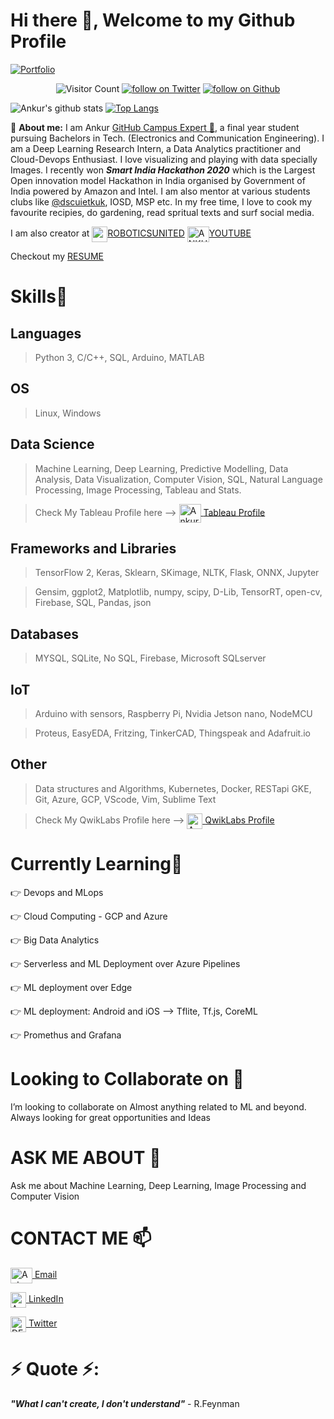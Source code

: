 # Hi there 👋, Welcome to my Github Profile
 <p align="center">
 
   [![Portfolio](https://img.shields.io/badge/Portfolio-My%20Website-lightgreen)](https://ankuraxz.me/)
</p>
<p align="center">

 <img src="https://komarev.com/ghpvc/?username=ankuraxz" alt="Visitor Count" />
  <a href="https://twitter.com/intent/follow?screen_name=DEV__ankur">
        <img src="https://img.shields.io/twitter/follow/DEV__ankur?style=social&logo=twitter"
            alt="follow on Twitter"></a>
 <a href="https://github.com/Ankuraxz?tab=followers">
        <img src="https://img.shields.io/github/followers/Ankuraxz?label=Follow&style=social"
            alt="follow on Github"></a>
             
</p>

![Ankur's github stats](https://github-readme-stats.vercel.app/api?username=Ankuraxz&show_icons=true&theme=gotham&hide=issues,stars&count_private=true)
[![Top Langs](https://github-readme-stats.vercel.app/api/top-langs/?username=Ankuraxz&layout=compact)](https://github.com/ankuraxz/github-readme-stats)

🔭 __About me:__  I am Ankur [GitHub Campus Expert 🚩](https://githubcampus.expert/ankuraxz), a final year student pursuing Bachelors in Tech. (Electronics and Communication Engineering). I am a Deep Learning Research Intern, a Data Analytics practitioner and Cloud-Devops Enthusiast. I love visualizing and playing with data specially Images. I recently won __*Smart India Hackathon 2020*__ which is the Largest Open innovation model Hackathon in India organised by Government of India powered by Amazon and Intel. I am also mentor at various students clubs like [@dscuietkuk](https://github.com/dscuietkuk), IOSD, MSP etc. In my free time, I love to cook my favourite recipies, do gardening, read spritual texts and surf social media. 

I am also creator at  <a href="https://www.instagram.com/roboticsunited/?hl=en" target="blank"><img align="center" src="https://assets.stickpng.com/images/580b57fcd9996e24bc43c521.png" height="25" width="25" />[ROBOTICSUNITED](https://www.instagram.com/roboticsunited/?hl=en)  <a href="https://www.youtube.com/ANKURaxz" target="blank"><img align="center" src="https://assets.stickpng.com/images/580b57fcd9996e24bc43c545.png" alt="ANKURaxz" height="25" width="35" />[YOUTUBE](https://www.youtube.com/ANKURaxz) 
 
Checkout my [RESUME](https://www.dropbox.com/s/cb9k9tlmdofc1rl/Ankur_Resume.pdf?dl=0 "Ankur's Resume")


# Skills🥇
## Languages
> Python 3, C/C++, SQL, Arduino, MATLAB
## OS
> Linux, Windows
## Data Science
> Machine Learning, Deep Learning, Predictive Modelling, Data Analysis, Data Visualization, Computer Vision, SQL, Natural Language Processing, Image Processing, Tableau  and Stats.

>Check My Tableau Profile here --> <a href="https://public.tableau.com/profile/ankur3446#!" target="blank"><img align="center" src="https://i.pinimg.com/originals/86/35/88/863588a71e465cc3aa5d822c0feafea9.png" alt="Ankurvermaaxz@gmail.com" height="30" width="35" /> [Tableau Profile](https://public.tableau.com/profile/ankur3446#!)
## Frameworks and Libraries
>TensorFlow 2, Keras, Sklearn, SKimage, NLTK, Flask, ONNX, Jupyter

>Gensim, ggplot2, Matplotlib, numpy, scipy, D-Lib, TensorRT, open-cv, Firebase, SQL, Pandas, json
## Databases
> MYSQL, SQLite, No SQL, Firebase, Microsoft SQLserver
## IoT
>Arduino with sensors, Raspberry Pi, Nvidia Jetson nano, NodeMCU

>Proteus, EasyEDA, Fritzing, TinkerCAD, Thingspeak and Adafruit.io
## Other
>Data structures and Algorithms, Kubernetes, Docker, RESTapi GKE, Git, Azure, GCP, VScode, Vim, Sublime Text

>Check My QwikLabs Profile here --> <a href="https://www.qwiklabs.com/public_profiles/1d0b8f31-f62d-4e8e-9770-644baca0041f" target="blank"><img align="center" src="https://1.bp.blogspot.com/-Of27Ewb6GRc/XJbAUXBXjnI/AAAAAAAAJbw/uAxGLY5-9JU1GUJcNBenxK_wSs6un2hsgCK4BGAYYCw/s1600/logo%2Bqwiklabs%2Bicon.png" alt="Ankurvermaaxz@gmail.com" height="25" width="25" /> [QwikLabs Profile](https://www.qwiklabs.com/public_profiles/1d0b8f31-f62d-4e8e-9770-644baca0041f)
# Currently Learning🎯
👉 Devops and MLops

👉 Cloud Computing - GCP and Azure

👉 Big Data Analytics

👉 Serverless and ML Deployment over Azure Pipelines

👉 ML deployment over Edge

👉 ML deployment: Android and iOS --> Tflite, Tf.js, CoreML

👉 Promethus and Grafana

# Looking to Collaborate on 👯
I’m looking to collaborate on Almost anything related to ML and beyond. Always looking for great opportunities and Ideas  

# ASK ME ABOUT 💬
Ask me about Machine Learning, Deep Learning, Image Processing and Computer Vision

# CONTACT ME 📫
<a href="mailto:ankurvermaaxz@gmail.com" target="blank"><img align="center" src="https://1000logos.net/wp-content/uploads/2018/05/Gmail-logo.png" alt="Ankurvermaaxz@gmail.com" height="25" width="35" /> [Email](mailto:ankurvermaaxz@gmail.com)

<a href="https://www.linkedin.com/in/ankuraxz/" target="blank"><img align="center" src="https://icon-library.com/images/linkedin-icon-eps/linkedin-icon-eps-29.jpg" alt="Ankuraxz" height="25" width="25" /> [LinkedIn](https://www.linkedin.com/in/ankuraxz/)

<a href="https://twitter.com/DEV__Ankur" target="blank"><img align="center" src="https://assets.stickpng.com/images/580b57fcd9996e24bc43c53e.png" alt="DEV__Ankur" height="25" width="25" />  [Twitter](https://twitter.com/DEV__Ankur)

# ⚡ Quote ⚡: 
__*"What I can't create, I don't understand"*__ - R.Feynman  


